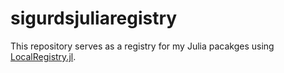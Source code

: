 # sigurdsjuliaregistry
This repository serves as a registry for my Julia pacakges using [LocalRegistry.jl](https://github.com/GunnarFarneback/LocalRegistry.jl).
